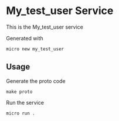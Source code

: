 # My_test_user Service

This is the My_test_user service

Generated with

```
micro new my_test_user
```

## Usage

Generate the proto code

```
make proto
```

Run the service

```
micro run .
```